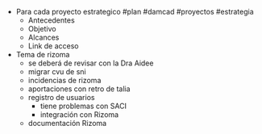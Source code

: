 - Para cada proyecto estrategico #plan #damcad #proyectos #estrategia
	- Antecedentes
	- Objetivo
	- Alcances
	- Link de acceso
- Tema de rizoma
	- se deberá de revisar con la Dra Aidee
	- migrar cvu de sni
	- incidencias de rizoma
	- aportaciones con retro de talia
	- registro de usuarios
		- tiene problemas con SACI
		- integración con Rizoma
	- documentación Rizoma